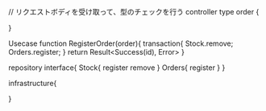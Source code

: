 

// リクエストボディを受け取って、型のチェックを行う
controller
type order {

}


Usecase
function RegisterOrder(order){
  transaction{
    Stock.remove;
    Orders.register;
  }
  return Result<Success(id), Error>
}



repository
interface{
  Stock{
    register
    remove
  }
  Orders{
    register
  }
}


infrastructure{
  
}
